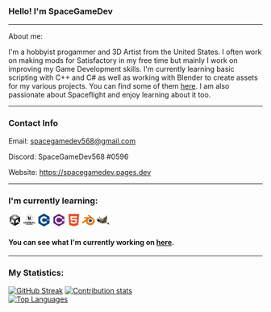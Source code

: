 ### Hello! I'm SpaceGameDev
---
<!--
**SpaceGameDev568/SpaceGameDev568** is a ✨ _special_ ✨ repository because its `README.md` (this file) appears on your GitHub profile.
Here are some ideas to get you started:
- 🔭 I’m currently working on ...
- 🌱 I’m currently learning ...
- 👯 I’m looking to collaborate on ...
- 🤔 I’m looking for help with ...
- 💬 Ask me about ...
- 📫 How to reach me: ...
- 😄 Pronouns: ...
- ⚡ Fun fact: ...
-->
About me:

I'm a hobbyist progammer and 3D Artist from the United States. I often work on making mods for Satisfactory in my free time but mainly I work on improving my Game Development skills. I'm currently learning basic scripting with C++ and C# as well as working with Blender to create assets for my various projects. You can find some of them [here](https://github.com/SpaceGameDev568?tab=repositories). I am also passionate about Spaceflight and enjoy learning about it too.

---
### Contact Info
<!-- <img src="https://github.com/devicons/devicon/blob/master/icons/google/google-original.svg" alt="Email:" width=5%></img></a> -->
Email: spacegamedev568@gmail.com

<!-- <img src="https://i.imgur.com/9YD6zEY.png" alt="[Discord:" width=5%></img></a> -->
Discord: SpaceGameDev568 #0596

Website: https://spacegamedev.pages.dev

---

### I'm currently learning:

<a href="https://unity.com/"><img src="https://github.com/devicons/devicon/blob/master/icons/unity/unity-original.svg" width=5% title="Unity"></img></a>
<a href="https://unrealengine.com"><img src="https://github.com/devicons/devicon/blob/master/icons/unrealengine/unrealengine-original-wordmark.svg" width=5% title="Unreal Engine"></img></a>
<a href="https://www.google.com/search?q=c%2B%2B&rlz=1C1CHBF_enUS838US838&sxsrf=APq-WBvIXDsIrDhH5T_gzr1NPxHDhlwDzQ%3A1650568537209&ei=Wa1hYoDBDOehggeV8ZuICw&ved=0ahUKEwjA0dn67qX3AhXnkOAKHZX4BrEQ4dUDCA4&uact=5&oq=c%2B%2B&gs_lcp=Cgdnd3Mtd2l6EAMyCggAELEDEIMBEEMyBAgAEEMyBwguENQCEEMyBwguENQCEEMyCggAELEDEIMBEEMyBAgAEEMyCggAEIAEEIcCEBQyBwgAELEDEEMyBAgAEEMyBAgAEEM6BwgjELADECc6BwgAEEcQsAM6BwgAELADEENKBAhBGABKBAhGGABQlQhYnQpgqC9oAnABeACAAWSIAcYBkgEDMS4xmAEAoAEByAEKwAEB&sclient=gws-wiz"><img src="https://github.com/devicons/devicon/blob/master/icons/cplusplus/cplusplus-plain.svg" width=5% title="C++"></img></a>
<a href="https://docs.microsoft.com/en-us/dotnet/csharp/"><img src="https://github.com/devicons/devicon/blob/master/icons/csharp/csharp-plain.svg" width=5% title="C#"></img></a>
<a href="https://www.google.com/search?q=html&rlz=1C1CHBF_enUS838US838&sxsrf=APq-WBvHtOZKkMc6e4v1V2ci1a4uKsgGSg%3A1650568642575&ei=wq1hYpyyIrSxqtsPr5K-sAc&ved=0ahUKEwicm_is76X3AhW0mGoFHS-JD3YQ4dUDCA4&uact=5&oq=html&gs_lcp=Cgdnd3Mtd2l6EAMyBwgAELEDEEMyBwgAELEDEEMyBAgAEEMyBAgAEEMyBAgAEEMyBAgAEEMyBQgAEIAEMgsIABCABBCxAxCDATILCAAQgAQQsQMQgwEyCggAELEDEIMBEEM6BAgjECc6EQguEIAEELEDEIMBEMcBEKMCOgsILhCABBDHARCjAjoICAAQgAQQsQM6DgguEIAEELEDEMcBEKMCOggIABCxAxCDAUoECEEYAEoECEYYAFAAWKQHYNYSaABwAHgAgAFWiAG6ApIBATSYAQCgAQHAAQE&sclient=gws-wiz"><img src="https://github.com/devicons/devicon/blob/master/icons/html5/html5-plain.svg" width=5% title="HTML"></img></a>
<a href="https://www.blender.org/"><img src="https://github.com/devicons/devicon/blob/master/icons/blender/blender-original.svg" width=5% title="Blender"></img></a>
<a href="https://www.gimp.org/"><img src="https://github.com/devicons/devicon/blob/master/icons/gimp/gimp-original.svg" width=5% title="GIMP"></img></a>

#### You can see what I'm currently working on [here](https://trello.com/spacegamedev568).

---
### My Statistics:
[![GitHub Streak](https://github-readme-streak-stats.herokuapp.com?user=SpaceGameDev568&theme=dark&date_format=j%20M%5B%20Y%5D&hide_border=true)](https://git.io/streak-stats)
[![Contribution stats](https://github-readme-stats.vercel.app/api?username=SpaceGameDev568&show_icons=true&count_private=true&theme=dark&include_all_commits=true&hide_border=true&hide_title=true&hide_rank=true&line_height=30&3)](https://github.com/anuraghazra/github-readme-stats)  
[![Top Languages](https://github-readme-stats.vercel.app/api/top-langs/?username=SpaceGameDev568&layout=compact&theme=dark&hide_border=true)](https://github.com/anuraghazra/github-readme-stats)
<!-- <img src="https://komarev.com/ghpvc/?username=SpaceGameDev568&style=flat-square&color=blue" alt="Profile view count"/> -->
